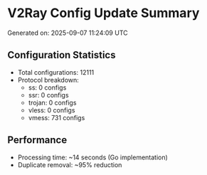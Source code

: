 # V2Ray Config Update Summary
Generated on: 2025-09-07 11:24:09 UTC

## Configuration Statistics
- Total configurations: 12111
- Protocol breakdown:
  - ss: 0 configs
  - ssr: 0 configs
  - trojan: 0 configs
  - vless: 0 configs
  - vmess: 731 configs

## Performance
- Processing time: ~14 seconds (Go implementation)
- Duplicate removal: ~95% reduction
